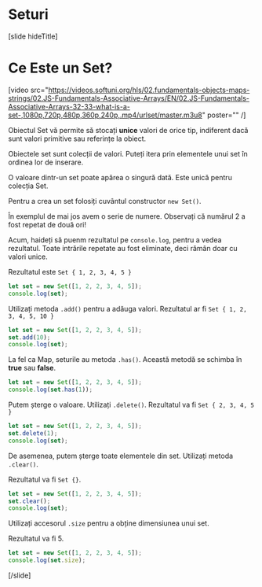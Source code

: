 # Seturi

[slide hideTitle]
# Ce Este un Set?

[video src="https://videos.softuni.org/hls/02.fundamentals-objects-maps-strings/02.JS-Fundamentals-Associative-Arrays/EN/02.JS-Fundamentals-Associative-Arrays-32-33-what-is-a-set-,1080p,720p,480p,360p,240p,.mp4/urlset/master.m3u8" poster="" /]

Obiectul Set vă permite să stocați **unice** valori de orice tip, indiferent dacă sunt valori primitive sau referințe la obiect.

Obiectele set sunt colecții de valori. Puteți itera prin elementele unui set în ordinea lor de inserare.

O valoare dintr-un set poate apărea o singură dată. Este unică pentru colecția Set.

Pentru a crea un set folosiți cuvântul constructor `new Set()`.

În exemplul de mai jos avem o serie de numere. Observați că numărul 2 a fost repetat de două ori!

Acum, haideți să puenm rezultatul pe  `console.log`, pentru a vedea rezultatul. Toate intrările repetate au fost eliminate, deci rămân doar cu valori unice.

Rezultatul este `Set { 1, 2, 3, 4, 5 }`

```js live
let set = new Set([1, 2, 2, 3, 4, 5]);
console.log(set);
```

Utilizați metoda `.add()` pentru a adăuga valori. Rezultatul ar fi `Set { 1, 2, 3, 4, 5, 10 }`

```js live
let set = new Set([1, 2, 2, 3, 4, 5]);
set.add(10);
console.log(set);
```

La fel ca Map, seturile au metoda `.has()`. Această metodă se schimba în **true** sau **false**.

```js live
let set = new Set([1, 2, 2, 3, 4, 5]);
console.log(set.has(1));
```

Putem șterge o valoare. Utilizați `.delete()`. Rezultatul va fi `Set { 2, 3, 4, 5 }`

```js live
let set = new Set([1, 2, 2, 3, 4, 5]);
set.delete(1);
console.log(set);
```

De asemenea, putem șterge toate elementele din set. Utilizați metoda `.clear()`.

Rezultatul va fi `Set {}`.

```js live
let set = new Set([1, 2, 2, 3, 4, 5]);
set.clear();
console.log(set);
```

Utilizați accesorul `.size` pentru a obține dimensiunea unui set.

Rezultatul va fi 5.

```js live
let set = new Set([1, 2, 2, 3, 4, 5]);
console.log(set.size);
```

[/slide]
